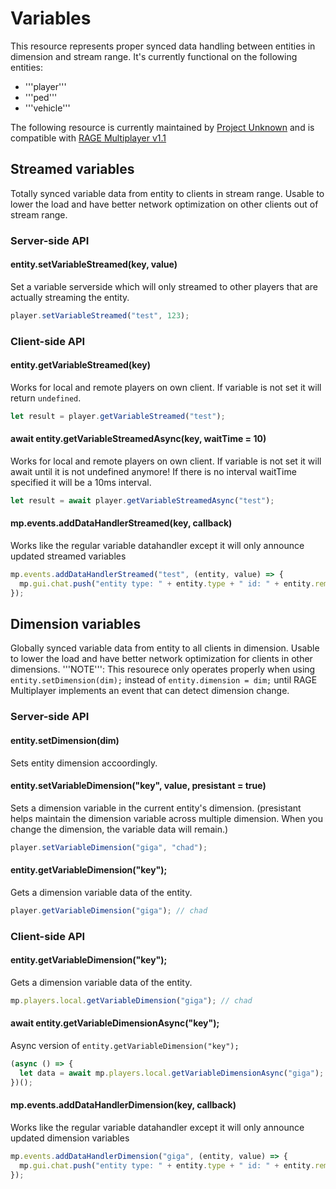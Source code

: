 # Variables

This resource represents proper synced data handling between entities in dimension and stream range. It's currently functional on the following entities:
- '''player'''
- '''ped'''
- '''vehicle'''

The following resource is currently maintained by [Project Unknown](https://discord.gg/FbVcFQj) and is compatible with [RAGE Multiplayer v1.1](https://rage.mp/)


## Streamed variables

Totally synced variable data from entity to clients in stream range. Usable to lower the load and have better network optimization on other clients out of stream range.

### Server-side API
#### entity.setVariableStreamed(key, value)

Set a variable serverside which will only streamed to other players that are actually streaming the entity.
```js
player.setVariableStreamed("test", 123);
```

### Client-side API

#### entity.getVariableStreamed(key)

Works for local and remote players on own client. If variable is not set it will return `undefined`.
```js
let result = player.getVariableStreamed("test");
```

#### await entity.getVariableStreamedAsync(key, waitTime = 10)

Works for local and remote players on own client. If variable is not set it will await until it is not undefined anymore! If there is no interval waitTime specified it will be a 10ms interval.
```js
let result = await player.getVariableStreamedAsync("test");
```

#### mp.events.addDataHandlerStreamed(key, callback)

Works like the regular variable datahandler except it will only announce updated streamed variables
```js
mp.events.addDataHandlerStreamed("test", (entity, value) => {
  mp.gui.chat.push("entity type: " + entity.type + " id: " + entity.remoteId + " changed its value: " + value);
});
```

## Dimension variables

Globally synced variable data from entity to all clients in dimension. Usable to lower the load and have better network optimization for clients in other dimensions.
'''NOTE''': This resourece only operates properly when using `entity.setDimension(dim);` instead of `entity.dimension = dim;` until RAGE Multiplayer implements an event that can detect dimension change.
### Server-side API

#### entity.setDimension(dim)

Sets entity dimension accoordingly.

#### entity.setVariableDimension("key", value, presistant = true)

Sets a dimension variable in the current entity's dimension. (presistant helps maintain the dimension variable across multiple dimension. When you change the dimension, the variable data will remain.)
```js
player.setVariableDimension("giga", "chad");
```

#### entity.getVariableDimension("key");

Gets a dimension variable data of the entity.
```js
player.getVariableDimension("giga"); // chad
```

### Client-side API

#### entity.getVariableDimension("key");

Gets a dimension variable data of the entity.
```js
mp.players.local.getVariableDimension("giga"); // chad
```

#### await entity.getVariableDimensionAsync("key");

Async version of `entity.getVariableDimension("key");`
```js
(async () => {
  let data = await mp.players.local.getVariableDimensionAsync("giga");
})();
```

#### mp.events.addDataHandlerDimension(key, callback)
Works like the regular variable datahandler except it will only announce updated dimension variables

```js
mp.events.addDataHandlerDimension("giga", (entity, value) => {
  mp.gui.chat.push("entity type: " + entity.type + " id: " + entity.remoteId + " at dimension: " + entity.dimension + "changed its value: " + value);
});
```
